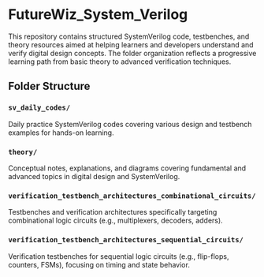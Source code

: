 # FutureWiz_System_Verilog

This repository contains structured SystemVerilog code, testbenches, and theory resources aimed at helping learners and developers understand and verify digital design concepts. The folder organization reflects a progressive learning path from basic theory to advanced verification techniques.

## Folder Structure

### `sv_daily_codes/`
Daily practice SystemVerilog codes covering various design and testbench examples for hands-on learning.

### `theory/`
Conceptual notes, explanations, and diagrams covering fundamental and advanced topics in digital design and SystemVerilog.

### `verification_testbench_architectures_combinational_circuits/`
Testbenches and verification architectures specifically targeting combinational logic circuits (e.g., multiplexers, decoders, adders).

### `verification_testbench_architectures_sequential_circuits/`
Verification testbenches for sequential logic circuits (e.g., flip-flops, counters, FSMs), focusing on timing and state behavior.
